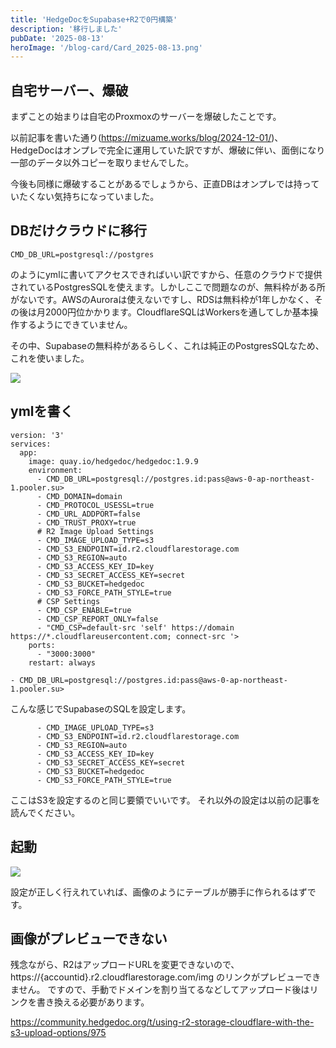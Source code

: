 ```yaml
---
title: 'HedgeDocをSupabase+R2で0円構築'
description: '移行しました'
pubDate: '2025-08-13'
heroImage: '/blog-card/Card_2025-08-13.png'
---
```


## 自宅サーバー、爆破

まずことの始まりは自宅のProxmoxのサーバーを爆破したことです。

以前記事を書いた通り(https://mizuame.works/blog/2024-12-01/)、HedgeDocはオンプレで完全に運用していた訳ですが、爆破に伴い、面倒になり一部のデータ以外コピーを取りませんでした。

今後も同様に爆破することがあるでしょうから、正直DBはオンプレでは持っていたくない気持ちになっていました。

## DBだけクラウドに移行

```
CMD_DB_URL=postgresql://postgres
```
のようにymlに書いてアクセスできればいい訳ですから、任意のクラウドで提供されているPostgresSQLを使えます。しかしここで問題なのが、無料枠がある所がないです。AWSのAuroraは使えないですし、RDSは無料枠が1年しかなく、その後は月2000円位かかります。CloudflareSQLはWorkersを通してしか基本操作するようにできていません。

その中、Supabaseの無料枠があるらしく、これは純正のPostgresSQLなため、これを使いました。

![](https://hd.mizuame.app/uploads/3301b9f5-49b3-4cec-a9b8-49f53ba2ff72.png)

## ymlを書く

```
version: '3'
services:
  app:
    image: quay.io/hedgedoc/hedgedoc:1.9.9
    environment:
      - CMD_DB_URL=postgresql://postgres.id:pass@aws-0-ap-northeast-1.pooler.su>
      - CMD_DOMAIN=domain
      - CMD_PROTOCOL_USESSL=true
      - CMD_URL_ADDPORT=false
      - CMD_TRUST_PROXY=true
      # R2 Image Upload Settings
      - CMD_IMAGE_UPLOAD_TYPE=s3
      - CMD_S3_ENDPOINT=id.r2.cloudflarestorage.com
      - CMD_S3_REGION=auto
      - CMD_S3_ACCESS_KEY_ID=key
      - CMD_S3_SECRET_ACCESS_KEY=secret
      - CMD_S3_BUCKET=hedgedoc
      - CMD_S3_FORCE_PATH_STYLE=true
      # CSP Settings
      - CMD_CSP_ENABLE=true
      - CMD_CSP_REPORT_ONLY=false
      - "CMD_CSP=default-src 'self' https://domain https://*.cloudflareusercontent.com; connect-src '>
    ports:
      - "3000:3000"
    restart: always

```
```
- CMD_DB_URL=postgresql://postgres.id:pass@aws-0-ap-northeast-1.pooler.su>
```
こんな感じでSupabaseのSQLを設定します。

```
      - CMD_IMAGE_UPLOAD_TYPE=s3
      - CMD_S3_ENDPOINT=id.r2.cloudflarestorage.com
      - CMD_S3_REGION=auto
      - CMD_S3_ACCESS_KEY_ID=key
      - CMD_S3_SECRET_ACCESS_KEY=secret
      - CMD_S3_BUCKET=hedgedoc
      - CMD_S3_FORCE_PATH_STYLE=true
```
ここはS3を設定するのと同じ要領でいいです。
それ以外の設定は以前の記事を読んでください。

## 起動

![](https://hd.mizuame.app/uploads/9625746d-5ba5-4b40-85fe-77628cbcc90f.png)

設定が正しく行えれていれば、画像のようにテーブルが勝手に作られるはずです。

## 画像がプレビューできない

残念ながら、R2はアップロードURLを変更できないので、https://{accountid}.r2.cloudflarestorage.com/img のリンクがプレビューできません。
ですので、手動でドメインを割り当てるなどしてアップロード後はリンクを書き換える必要があります。

https://community.hedgedoc.org/t/using-r2-storage-cloudflare-with-the-s3-upload-options/975

